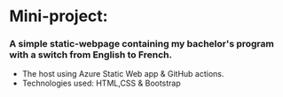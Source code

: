 # Mini-project:

### A simple static-webpage containing my bachelor's program  with a switch from English to French. 
- The host using Azure Static Web app & GitHub actions.
- Technologies used: HTML,CSS & Bootstrap



